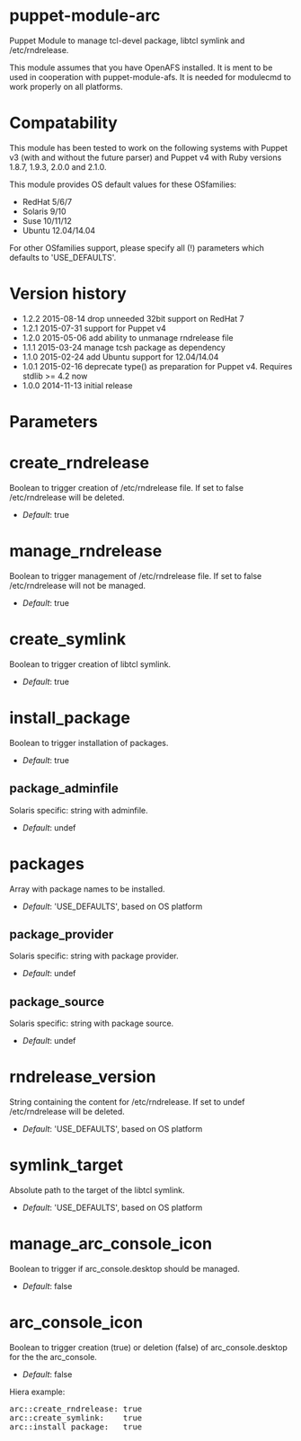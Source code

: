 puppet-module-arc
=================

Puppet Module to manage tcl-devel package, libtcl symlink and /etc/rndrelease.

This module assumes that you have OpenAFS installed. It is ment to be used in cooperation with
puppet-module-afs. It is needed for modulecmd to work properly on all platforms.

# Compatability #

This module has been tested to work on the following systems with Puppet v3
(with and without the future parser) and Puppet v4 with Ruby versions 1.8.7,
1.9.3, 2.0.0 and 2.1.0.

This module provides OS default values for these OSfamilies:

 * RedHat 5/6/7
 * Solaris 9/10
 * Suse 10/11/12
 * Ubuntu 12.04/14.04

For other OSfamilies support, please specify all (!) parameters which defaults to 'USE_DEFAULTS'.


# Version history #
- 1.2.2 2015-08-14 drop unneeded 32bit support on RedHat 7
- 1.2.1 2015-07-31 support for Puppet v4
- 1.2.0 2015-05-06 add ability to unmanage rndrelease file
- 1.1.1 2015-03-24 manage tcsh package as dependency
- 1.1.0 2015-02-24 add Ubuntu support for 12.04/14.04
- 1.0.1 2015-02-16 deprecate type() as preparation for Puppet v4. Requires stdlib >= 4.2 now
- 1.0.0 2014-11-13 initial release


# Parameters #

create_rndrelease
=================
Boolean to trigger creation of /etc/rndrelease file.
If set to false /etc/rndrelease will be deleted.

- *Default*: true


manage_rndrelease
=================
Boolean to trigger management of /etc/rndrelease file.
If set to false /etc/rndrelease will not be managed.

- *Default*: true


create_symlink
==============
Boolean to trigger creation of libtcl symlink.

- *Default*: true


install_package
===============
Boolean to trigger installation of packages.

- *Default*: true


package_adminfile
-----------------
Solaris specific: string with adminfile.

- *Default*: undef


packages
============
Array with package names to be installed.

- *Default*: 'USE_DEFAULTS', based on OS platform


package_provider
----------------
Solaris specific: string with package provider.

- *Default*: undef


package_source
--------------
Solaris specific: string with package source.

- *Default*: undef


rndrelease_version
==================
String containing the content for /etc/rndrelease.
If set to undef /etc/rndrelease will be deleted.

- *Default*: 'USE_DEFAULTS', based on OS platform


symlink_target
==============
Absolute path to the target of the libtcl symlink.

- *Default*: 'USE_DEFAULTS', based on OS platform


manage_arc_console_icon
==============
Boolean to trigger if arc_console.desktop should be managed.

- *Default*: false


arc_console_icon
==============
Boolean to trigger creation (true) or deletion (false) of arc_console.desktop for the the arc_console.

- *Default*: false


Hiera example:
<pre>
arc::create_rndrelease: true
arc::create_symlink:    true
arc::install_package:   true
</pre>
